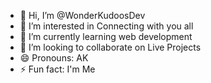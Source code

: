 - 👋 Hi, I’m @WonderKudoosDev
- 👀 I’m interested in Connecting with you all
- 🌱 I’m currently learning web development
- 💞️ I’m looking to collaborate on Live Projects
- 😄 Pronouns: AK
- ⚡ Fun fact: I'm Me

<!---
WonderKudoosDev/WonderKudoosDev is a ✨ special ✨ repository because its `README.md` (this file) appears on your GitHub profile.
You can click the Preview link to take a look at your changes.
--->
